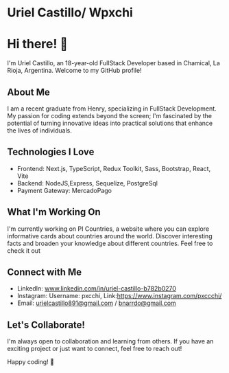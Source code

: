 # Uriel Castillo/ Wpxchi

# Hi there! 👋

I'm Uriel Castillo, an 18-year-old FullStack Developer based in Chamical, La Rioja, Argentina. Welcome to my GitHub profile!

## About Me

I am a recent graduate from Henry, specializing in FullStack Development. My passion for coding extends beyond the screen; I'm fascinated by the potential of turning innovative ideas into practical solutions that enhance the lives of individuals.

## Technologies I Love

- Frontend: Next.js, TypeScript, Redux Toolkit, Sass, Bootstrap, React, Vite
- Backend: NodeJS,Express, Sequelize, PostgreSql
- Payment Gateway: MercadoPago

## What I'm Working On

I'm currently working on PI Countries, a website where you can explore informative cards about countries around the world. Discover interesting facts and broaden your knowledge about different countries. Feel free to check it out

## Connect with Me

- LinkedIn: www.linkedin.com/in/uriel-castillo-b782b0270
- Instagram:  Username: pxcchi,   Link:https://www.instagram.com/pxccchi/
- Email: urielcastillo891@gmail.com  /    bnarrdo@gmail.com

## Let's Collaborate!

I'm always open to collaboration and learning from others. If you have an exciting project or just want to connect, feel free to reach out!

Happy coding! 🚀

